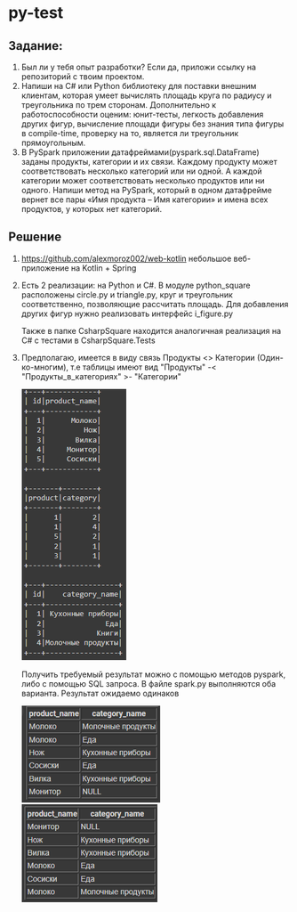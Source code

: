 # py-test

## Задание:

1. Был ли у тебя опыт разработки? Если да, приложи ссылку на репозиторий с твоим проектом.
2. Напиши на C# или Python библиотеку для поставки внешним клиентам, которая умеет вычислять площадь круга по радиусу и треугольника по трем сторонам. Дополнительно к работоспособности оценим: юнит-тесты, легкость добавления других фигур, вычисление площади фигуры без знания типа фигуры в compile-time, проверку на то, является ли треугольник прямоугольным.
3. В PySpark приложении датафреймами(pyspark.sql.DataFrame) заданы продукты, категории и их связи. Каждому продукту может соответствовать несколько категорий или ни одной. А каждой категории может соответствовать несколько продуктов или ни одного. Напиши метод на PySpark, который в одном датафрейме вернет все пары «Имя продукта – Имя категории» и имена всех продуктов, у которых нет категорий.

## Решение

1. https://github.com/alexmoroz002/web-kotlin небольшое веб-приложение на Kotlin + Spring
2. Есть 2 реализации: на Python и C#. В модуле python_square расположены circle.py и triangle.py, круг и треугольник соответственно,
позволяющие рассчитать площадь. Для добавления других фигур нужно реализовать интерфейс 
i_figure.py

    Также в папке CsharpSquare находится аналогичная реализация на C# с тестами в CsharpSquare.Tests
3. Предполагаю, имеется в виду связь Продукты <> Категории (Один-ко-многим), т.е таблицы имеют
вид "Продукты" -< "Продукты_в_категориях" >- "Категории"

    ![hfgh](tables.png)

    Получить требуемый результат можно с помощью методов pyspark, либо с помощью SQL запроса.
    В файле spark.py выполняются оба варианта. Результат ожидаемо одинаков

    ![hfgh](tables_pyspark.png) ![hfgh](tables_sql.png)
